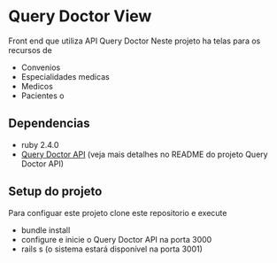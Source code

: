 # Query Doctor View

Front end que utiliza API Query Doctor
Neste projeto ha telas para os recursos de
* Convenios
* Especialidades medicas
* Medicos
* Pacientes
o
## Dependencias
* ruby 2.4.0
* [Query Doctor API](https://github.com/crisgmalta/querydoctor) (veja mais detalhes no README do projeto Query Doctor API)

## Setup do projeto
Para configuar este projeto clone este repositorio e execute
* bundle install
* configure e inicie o Query Doctor API na porta 3000
* rails s (o sistema estará disponível na porta 3001)
